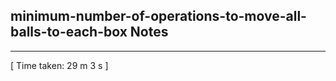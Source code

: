 <h2>minimum-number-of-operations-to-move-all-balls-to-each-box Notes</h2><hr>[ Time taken: 29 m 3 s ]